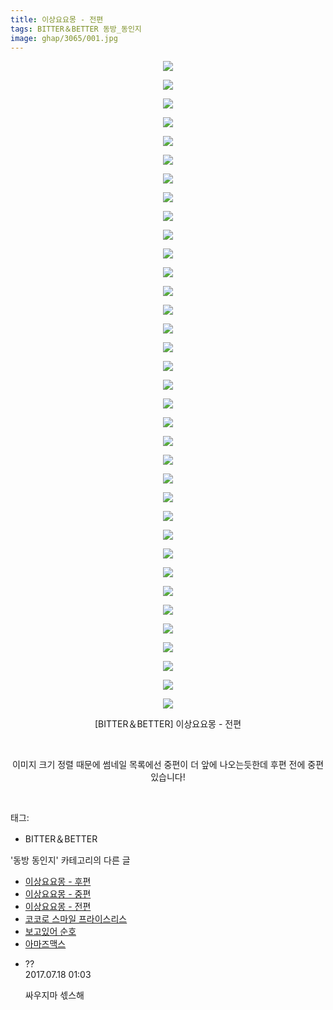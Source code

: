 ```yaml
---
title: 이상요요몽 - 전편
tags: BITTER＆BETTER 동방_동인지
image: ghap/3065/001.jpg
---
```

<div class="article">
<p style="text-align: center; clear: none; float: none;"><img src="{{ site.nasurl }}/ghap/3065/001.jpg"/></p>
<p style="text-align: center; clear: none; float: none;"><img src="{{ site.nasurl }}/ghap/3065/002.jpg"/></p>
<p style="text-align: center; clear: none; float: none;"><img src="{{ site.nasurl }}/ghap/3065/003.jpg"/></p>
<p style="text-align: center; clear: none; float: none;"><img src="{{ site.nasurl }}/ghap/3065/004.jpg"/></p>
<p style="text-align: center; clear: none; float: none;"><img src="{{ site.nasurl }}/ghap/3065/005.jpg"/></p>
<p style="text-align: center; clear: none; float: none;"><img src="{{ site.nasurl }}/ghap/3065/006.jpg"/></p>
<p style="text-align: center; clear: none; float: none;"><img src="{{ site.nasurl }}/ghap/3065/007.jpg"/></p>
<p style="text-align: center; clear: none; float: none;"><img src="{{ site.nasurl }}/ghap/3065/008.jpg"/></p>
<p style="text-align: center; clear: none; float: none;"><img src="{{ site.nasurl }}/ghap/3065/009.jpg"/></p>
<p style="text-align: center; clear: none; float: none;"><img src="{{ site.nasurl }}/ghap/3065/010.jpg"/></p>
<p style="text-align: center; clear: none; float: none;"><img src="{{ site.nasurl }}/ghap/3065/011.jpg"/></p>
<p style="text-align: center; clear: none; float: none;"><img src="{{ site.nasurl }}/ghap/3065/012.jpg"/></p>
<p style="text-align: center; clear: none; float: none;"><img src="{{ site.nasurl }}/ghap/3065/013.jpg"/></p>
<p style="text-align: center; clear: none; float: none;"><img src="{{ site.nasurl }}/ghap/3065/014.jpg"/></p>
<p style="text-align: center; clear: none; float: none;"><img src="{{ site.nasurl }}/ghap/3065/015.jpg"/></p>
<p style="text-align: center; clear: none; float: none;"><img src="{{ site.nasurl }}/ghap/3065/016.jpg"/></p>
<p style="text-align: center; clear: none; float: none;"><img src="{{ site.nasurl }}/ghap/3065/017.jpg"/></p>
<p style="text-align: center; clear: none; float: none;"><img src="{{ site.nasurl }}/ghap/3065/018.jpg"/></p>
<p style="text-align: center; clear: none; float: none;"><img src="{{ site.nasurl }}/ghap/3065/019.jpg"/></p>
<p style="text-align: center; clear: none; float: none;"><img src="{{ site.nasurl }}/ghap/3065/020.jpg"/></p>
<p style="text-align: center; clear: none; float: none;"><img src="{{ site.nasurl }}/ghap/3065/021.jpg"/></p>
<p style="text-align: center; clear: none; float: none;"><img src="{{ site.nasurl }}/ghap/3065/022.jpg"/></p>
<p style="text-align: center; clear: none; float: none;"><img src="{{ site.nasurl }}/ghap/3065/023.jpg"/></p>
<p style="text-align: center; clear: none; float: none;"><img src="{{ site.nasurl }}/ghap/3065/024.jpg"/></p>
<p style="text-align: center; clear: none; float: none;"><img src="{{ site.nasurl }}/ghap/3065/025.jpg"/></p>
<p style="text-align: center; clear: none; float: none;"><img src="{{ site.nasurl }}/ghap/3065/026.jpg"/></p>
<p style="text-align: center; clear: none; float: none;"><img src="{{ site.nasurl }}/ghap/3065/027.jpg"/></p>
<p style="text-align: center; clear: none; float: none;"><img src="{{ site.nasurl }}/ghap/3065/028.jpg"/></p>
<p style="text-align: center; clear: none; float: none;"><img src="{{ site.nasurl }}/ghap/3065/029.jpg"/></p>
<p style="text-align: center; clear: none; float: none;"><img src="{{ site.nasurl }}/ghap/3065/030.jpg"/></p>
<p style="text-align: center; clear: none; float: none;"><img src="{{ site.nasurl }}/ghap/3065/031.jpg"/></p>
<p style="text-align: center; clear: none; float: none;"><img src="{{ site.nasurl }}/ghap/3065/032.jpg"/></p>
<p style="text-align: center; clear: none; float: none;"><img src="{{ site.nasurl }}/ghap/3065/033.jpg"/></p>
<p style="text-align: center; clear: none; float: none;"><img src="{{ site.nasurl }}/ghap/3065/034.jpg"/></p>
<p style="text-align: center; clear: none; float: none;"><img src="{{ site.nasurl }}/ghap/3065/035.jpg"/></p>
<p style="text-align: center; clear: none; float: none;">[BITTER＆BETTER] 이상요요몽 - 전편</p>
<p style="text-align: center; clear: none; float: none;"><br/></p>
<p style="text-align: center; clear: none; float: none;">이미지 크기 정렬 때문에 썸네일 목록에선 중편이 더 앞에 나오는듯한데 후편 전에 중편 있습니다!</p>
<p><br/></p>
</div><div class="tagTrail">
<p>태그: </p>
<ul>
<li>BITTER＆BETTER</li>
</ul>
</div><div class="another">
<p>'동방 동인지' 카테고리의 다른 글</p>
<ul>
<li><a href="/2017-01-05-ghap_3067">이상요요몽 - 후편</a></li>
<li><a href="/2017-01-05-ghap_3066">이상요요몽 - 중편</a></li>
<li><a href="/2017-01-05-ghap_3065">이상요요몽 - 전편</a></li>
<li><a href="/2017-01-05-ghap_3064">코코로 스마일 프라이스리스</a></li>
<li><a href="/2017-01-05-ghap_3063">보고있어 순호</a></li>
<li><a href="/2017-01-05-ghap_3062">아마즈맥스</a></li>
</ul>
</div><div class="cb_module cb_fluid">
<div class="cb_wrt cb_profile">
<div class="comment">
<ul>
<li class="cb_thumb_off" id="comment15038146">
<div class="cb_comment_area">
<div class="cb_info_area">
<div class="cb_section">
<span class="cb_nick_name">??</span>
</div>
<div class="cb_section">
<span class="cb_date">2017.07.18 01:03 </span>
</div>
</div>
<div class="cb_dsc_comment">
<p class="cb_dsc">
											싸우지마 섻스해
										</p>
</div>
</div></li>
</ul>
</div>
</div><!-- commentList close -->
</div>